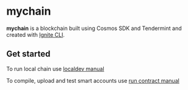 # mychain
**mychain** is a blockchain built using Cosmos SDK and Tendermint and created with [Ignite CLI](https://ignite.com/cli).

## Get started

To run local chain use [localdev manual](./docs/localdev.md)

To compile, upload and test smart accounts use [run contract manual](./docs/run-contracts.md)

